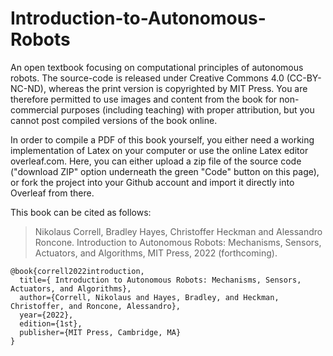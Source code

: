 Introduction-to-Autonomous-Robots
=================================

An open textbook focusing on computational principles of autonomous robots. The source-code is released under Creative Commons 4.0 (CC-BY-NC-ND), whereas the print version is copyrighted by MIT Press. You are therefore permitted to use images and content from the book for non-commercial purposes (including teaching) with proper attribution, but you cannot post compiled versions of the book online. 

In order to compile a PDF of this book yourself, you either need a working implementation of Latex on your computer or use the online Latex editor overleaf.com. Here, you can either upload a zip file of the source code ("download ZIP" option underneath the green "Code" button on this page), or fork the project into your Github account and import it directly into Overleaf from there. 

This book can be cited as follows:

 > Nikolaus Correll, Bradley Hayes, Christoffer Heckman and Alessandro Roncone. Introduction to Autonomous Robots: Mechanisms, Sensors, Actuators, and Algorithms, MIT Press, 2022 (forthcoming). 

```
@book{correll2022introduction,
  title={ Introduction to Autonomous Robots: Mechanisms, Sensors, Actuators, and Algorithms},
  author={Correll, Nikolaus and Hayes, Bradley, and Heckman, Christoffer, and Roncone, Alessandro},
  year={2022},
  edition={1st},
  publisher={MIT Press, Cambridge, MA}
}
```
